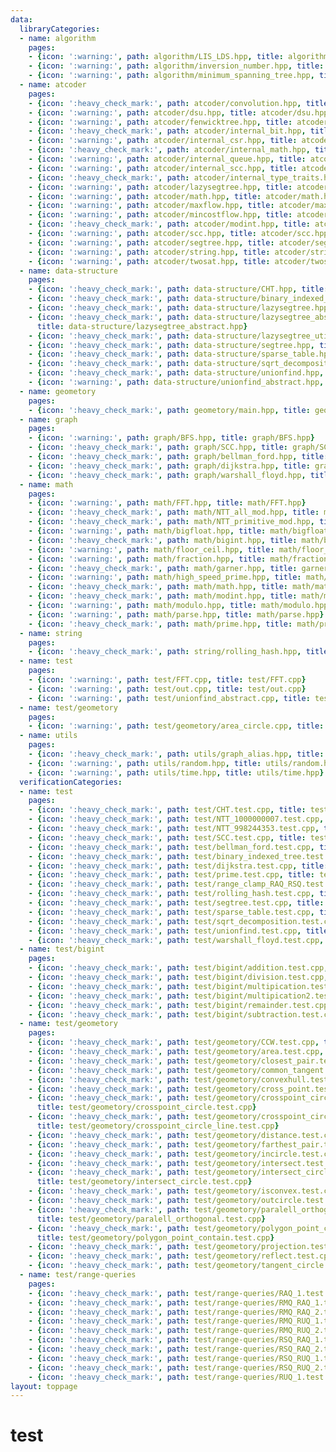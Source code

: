 ```yaml
---
data:
  libraryCategories:
  - name: algorithm
    pages:
    - {icon: ':warning:', path: algorithm/LIS_LDS.hpp, title: algorithm/LIS_LDS.hpp}
    - {icon: ':warning:', path: algorithm/inversion_number.hpp, title: algorithm/inversion_number.hpp}
    - {icon: ':warning:', path: algorithm/minimum_spanning_tree.hpp, title: algorithm/minimum_spanning_tree.hpp}
  - name: atcoder
    pages:
    - {icon: ':heavy_check_mark:', path: atcoder/convolution.hpp, title: atcoder/convolution.hpp}
    - {icon: ':warning:', path: atcoder/dsu.hpp, title: atcoder/dsu.hpp}
    - {icon: ':warning:', path: atcoder/fenwicktree.hpp, title: atcoder/fenwicktree.hpp}
    - {icon: ':heavy_check_mark:', path: atcoder/internal_bit.hpp, title: atcoder/internal_bit.hpp}
    - {icon: ':warning:', path: atcoder/internal_csr.hpp, title: atcoder/internal_csr.hpp}
    - {icon: ':heavy_check_mark:', path: atcoder/internal_math.hpp, title: atcoder/internal_math.hpp}
    - {icon: ':warning:', path: atcoder/internal_queue.hpp, title: atcoder/internal_queue.hpp}
    - {icon: ':warning:', path: atcoder/internal_scc.hpp, title: atcoder/internal_scc.hpp}
    - {icon: ':heavy_check_mark:', path: atcoder/internal_type_traits.hpp, title: atcoder/internal_type_traits.hpp}
    - {icon: ':warning:', path: atcoder/lazysegtree.hpp, title: atcoder/lazysegtree.hpp}
    - {icon: ':warning:', path: atcoder/math.hpp, title: atcoder/math.hpp}
    - {icon: ':warning:', path: atcoder/maxflow.hpp, title: atcoder/maxflow.hpp}
    - {icon: ':warning:', path: atcoder/mincostflow.hpp, title: atcoder/mincostflow.hpp}
    - {icon: ':heavy_check_mark:', path: atcoder/modint.hpp, title: atcoder/modint.hpp}
    - {icon: ':warning:', path: atcoder/scc.hpp, title: atcoder/scc.hpp}
    - {icon: ':warning:', path: atcoder/segtree.hpp, title: atcoder/segtree.hpp}
    - {icon: ':warning:', path: atcoder/string.hpp, title: atcoder/string.hpp}
    - {icon: ':warning:', path: atcoder/twosat.hpp, title: atcoder/twosat.hpp}
  - name: data-structure
    pages:
    - {icon: ':heavy_check_mark:', path: data-structure/CHT.hpp, title: data-structure/CHT.hpp}
    - {icon: ':heavy_check_mark:', path: data-structure/binary_indexed_tree.hpp, title: data-structure/binary_indexed_tree.hpp}
    - {icon: ':heavy_check_mark:', path: data-structure/lazysegtree.hpp, title: data-structure/lazysegtree.hpp}
    - {icon: ':heavy_check_mark:', path: data-structure/lazysegtree_abstract.hpp,
      title: data-structure/lazysegtree_abstract.hpp}
    - {icon: ':heavy_check_mark:', path: data-structure/lazysegtree_utils.hpp, title: data-structure/lazysegtree_utils.hpp}
    - {icon: ':heavy_check_mark:', path: data-structure/segtree.hpp, title: data-structure/segtree.hpp}
    - {icon: ':heavy_check_mark:', path: data-structure/sparse_table.hpp, title: data-structure/sparse_table.hpp}
    - {icon: ':heavy_check_mark:', path: data-structure/sqrt_decomposition.hpp, title: data-structure/sqrt_decomposition.hpp}
    - {icon: ':heavy_check_mark:', path: data-structure/unionfind.hpp, title: data-structure/unionfind.hpp}
    - {icon: ':warning:', path: data-structure/unionfind_abstract.hpp, title: data-structure/unionfind_abstract.hpp}
  - name: geometory
    pages:
    - {icon: ':heavy_check_mark:', path: geometory/main.hpp, title: geometory/main.hpp}
  - name: graph
    pages:
    - {icon: ':warning:', path: graph/BFS.hpp, title: graph/BFS.hpp}
    - {icon: ':heavy_check_mark:', path: graph/SCC.hpp, title: graph/SCC.hpp}
    - {icon: ':heavy_check_mark:', path: graph/bellman_ford.hpp, title: graph/bellman_ford.hpp}
    - {icon: ':heavy_check_mark:', path: graph/dijkstra.hpp, title: graph/dijkstra.hpp}
    - {icon: ':heavy_check_mark:', path: graph/warshall_floyd.hpp, title: graph/warshall_floyd.hpp}
  - name: math
    pages:
    - {icon: ':warning:', path: math/FFT.hpp, title: math/FFT.hpp}
    - {icon: ':heavy_check_mark:', path: math/NTT_all_mod.hpp, title: math/NTT_all_mod.hpp}
    - {icon: ':heavy_check_mark:', path: math/NTT_primitive_mod.hpp, title: math/NTT_primitive_mod.hpp}
    - {icon: ':warning:', path: math/bigfloat.hpp, title: math/bigfloat.hpp}
    - {icon: ':heavy_check_mark:', path: math/bigint.hpp, title: math/bigint.hpp}
    - {icon: ':warning:', path: math/floor_ceil.hpp, title: math/floor_ceil.hpp}
    - {icon: ':warning:', path: math/fraction.hpp, title: math/fraction.hpp}
    - {icon: ':heavy_check_mark:', path: math/garner.hpp, title: garner precalc}
    - {icon: ':warning:', path: math/high_speed_prime.hpp, title: math/high_speed_prime.hpp}
    - {icon: ':heavy_check_mark:', path: math/math.hpp, title: math/math.hpp}
    - {icon: ':heavy_check_mark:', path: math/modint.hpp, title: math/modint.hpp}
    - {icon: ':warning:', path: math/modulo.hpp, title: math/modulo.hpp}
    - {icon: ':warning:', path: math/parse.hpp, title: math/parse.hpp}
    - {icon: ':heavy_check_mark:', path: math/prime.hpp, title: math/prime.hpp}
  - name: string
    pages:
    - {icon: ':heavy_check_mark:', path: string/rolling_hash.hpp, title: string/rolling_hash.hpp}
  - name: test
    pages:
    - {icon: ':warning:', path: test/FFT.cpp, title: test/FFT.cpp}
    - {icon: ':warning:', path: test/out.cpp, title: test/out.cpp}
    - {icon: ':warning:', path: test/unionfind_abstract.cpp, title: test/unionfind_abstract.cpp}
  - name: test/geometory
    pages:
    - {icon: ':warning:', path: test/geometory/area_circle.cpp, title: test/geometory/area_circle.cpp}
  - name: utils
    pages:
    - {icon: ':heavy_check_mark:', path: utils/graph_alias.hpp, title: utils/graph_alias.hpp}
    - {icon: ':warning:', path: utils/random.hpp, title: utils/random.hpp}
    - {icon: ':warning:', path: utils/time.hpp, title: utils/time.hpp}
  verificationCategories:
  - name: test
    pages:
    - {icon: ':heavy_check_mark:', path: test/CHT.test.cpp, title: test/CHT.test.cpp}
    - {icon: ':heavy_check_mark:', path: test/NTT_1000000007.test.cpp, title: test/NTT_1000000007.test.cpp}
    - {icon: ':heavy_check_mark:', path: test/NTT_998244353.test.cpp, title: test/NTT_998244353.test.cpp}
    - {icon: ':heavy_check_mark:', path: test/SCC.test.cpp, title: test/SCC.test.cpp}
    - {icon: ':heavy_check_mark:', path: test/bellman_ford.test.cpp, title: test/bellman_ford.test.cpp}
    - {icon: ':heavy_check_mark:', path: test/binary_indexed_tree.test.cpp, title: test/binary_indexed_tree.test.cpp}
    - {icon: ':heavy_check_mark:', path: test/dijkstra.test.cpp, title: test/dijkstra.test.cpp}
    - {icon: ':heavy_check_mark:', path: test/prime.test.cpp, title: test/prime.test.cpp}
    - {icon: ':heavy_check_mark:', path: test/range_clamp_RAQ_RSQ.test.cpp, title: test/range_clamp_RAQ_RSQ.test.cpp}
    - {icon: ':heavy_check_mark:', path: test/rolling_hash.test.cpp, title: test/rolling_hash.test.cpp}
    - {icon: ':heavy_check_mark:', path: test/segtree.test.cpp, title: test/segtree.test.cpp}
    - {icon: ':heavy_check_mark:', path: test/sparse_table.test.cpp, title: test/sparse_table.test.cpp}
    - {icon: ':heavy_check_mark:', path: test/sqrt_decomposition.test.cpp, title: test/sqrt_decomposition.test.cpp}
    - {icon: ':heavy_check_mark:', path: test/unionfind.test.cpp, title: test/unionfind.test.cpp}
    - {icon: ':heavy_check_mark:', path: test/warshall_floyd.test.cpp, title: test/warshall_floyd.test.cpp}
  - name: test/bigint
    pages:
    - {icon: ':heavy_check_mark:', path: test/bigint/addition.test.cpp, title: test/bigint/addition.test.cpp}
    - {icon: ':heavy_check_mark:', path: test/bigint/division.test.cpp, title: test/bigint/division.test.cpp}
    - {icon: ':heavy_check_mark:', path: test/bigint/multipication.test.cpp, title: test/bigint/multipication.test.cpp}
    - {icon: ':heavy_check_mark:', path: test/bigint/multipication2.test.cpp, title: test/bigint/multipication2.test.cpp}
    - {icon: ':heavy_check_mark:', path: test/bigint/remainder.test.cpp, title: test/bigint/remainder.test.cpp}
    - {icon: ':heavy_check_mark:', path: test/bigint/subtraction.test.cpp, title: test/bigint/subtraction.test.cpp}
  - name: test/geometory
    pages:
    - {icon: ':heavy_check_mark:', path: test/geometory/CCW.test.cpp, title: test/geometory/CCW.test.cpp}
    - {icon: ':heavy_check_mark:', path: test/geometory/area.test.cpp, title: test/geometory/area.test.cpp}
    - {icon: ':heavy_check_mark:', path: test/geometory/closest_pair.test.cpp, title: test/geometory/closest_pair.test.cpp}
    - {icon: ':heavy_check_mark:', path: test/geometory/common_tangent.test.cpp, title: test/geometory/common_tangent.test.cpp}
    - {icon: ':heavy_check_mark:', path: test/geometory/convexhull.test.cpp, title: test/geometory/convexhull.test.cpp}
    - {icon: ':heavy_check_mark:', path: test/geometory/cross_point.test.cpp, title: test/geometory/cross_point.test.cpp}
    - {icon: ':heavy_check_mark:', path: test/geometory/crosspoint_circle.test.cpp,
      title: test/geometory/crosspoint_circle.test.cpp}
    - {icon: ':heavy_check_mark:', path: test/geometory/crosspoint_circle_line.test.cpp,
      title: test/geometory/crosspoint_circle_line.test.cpp}
    - {icon: ':heavy_check_mark:', path: test/geometory/distance.test.cpp, title: test/geometory/distance.test.cpp}
    - {icon: ':heavy_check_mark:', path: test/geometory/farthest_pair.test.cpp, title: test/geometory/farthest_pair.test.cpp}
    - {icon: ':heavy_check_mark:', path: test/geometory/incircle.test.cpp, title: test/geometory/incircle.test.cpp}
    - {icon: ':heavy_check_mark:', path: test/geometory/intersect.test.cpp, title: test/geometory/intersect.test.cpp}
    - {icon: ':heavy_check_mark:', path: test/geometory/intersect_circle.test.cpp,
      title: test/geometory/intersect_circle.test.cpp}
    - {icon: ':heavy_check_mark:', path: test/geometory/isconvex.test.cpp, title: test/geometory/isconvex.test.cpp}
    - {icon: ':heavy_check_mark:', path: test/geometory/outcircle.test.cpp, title: test/geometory/outcircle.test.cpp}
    - {icon: ':heavy_check_mark:', path: test/geometory/paralell_orthogonal.test.cpp,
      title: test/geometory/paralell_orthogonal.test.cpp}
    - {icon: ':heavy_check_mark:', path: test/geometory/polygon_point_contain.test.cpp,
      title: test/geometory/polygon_point_contain.test.cpp}
    - {icon: ':heavy_check_mark:', path: test/geometory/projection.test.cpp, title: test/geometory/projection.test.cpp}
    - {icon: ':heavy_check_mark:', path: test/geometory/reflect.test.cpp, title: test/geometory/reflect.test.cpp}
    - {icon: ':heavy_check_mark:', path: test/geometory/tangent_circle.test.cpp, title: test/geometory/tangent_circle.test.cpp}
  - name: test/range-queries
    pages:
    - {icon: ':heavy_check_mark:', path: test/range-queries/RAQ_1.test.cpp, title: test/range-queries/RAQ_1.test.cpp}
    - {icon: ':heavy_check_mark:', path: test/range-queries/RMQ_RAQ_1.test.cpp, title: test/range-queries/RMQ_RAQ_1.test.cpp}
    - {icon: ':heavy_check_mark:', path: test/range-queries/RMQ_RAQ_2.test.cpp, title: test/range-queries/RMQ_RAQ_2.test.cpp}
    - {icon: ':heavy_check_mark:', path: test/range-queries/RMQ_RUQ_1.test.cpp, title: test/range-queries/RMQ_RUQ_1.test.cpp}
    - {icon: ':heavy_check_mark:', path: test/range-queries/RMQ_RUQ_2.test.cpp, title: test/range-queries/RMQ_RUQ_2.test.cpp}
    - {icon: ':heavy_check_mark:', path: test/range-queries/RSQ_RAQ_1.test.cpp, title: test/range-queries/RSQ_RAQ_1.test.cpp}
    - {icon: ':heavy_check_mark:', path: test/range-queries/RSQ_RAQ_2.test.cpp, title: test/range-queries/RSQ_RAQ_2.test.cpp}
    - {icon: ':heavy_check_mark:', path: test/range-queries/RSQ_RUQ_1.test.cpp, title: test/range-queries/RSQ_RUQ_1.test.cpp}
    - {icon: ':heavy_check_mark:', path: test/range-queries/RSQ_RUQ_2.test.cpp, title: test/range-queries/RSQ_RUQ_2.test.cpp}
    - {icon: ':heavy_check_mark:', path: test/range-queries/RUQ_1.test.cpp, title: test/range-queries/RUQ_1.test.cpp}
layout: toppage
---
```


# test
